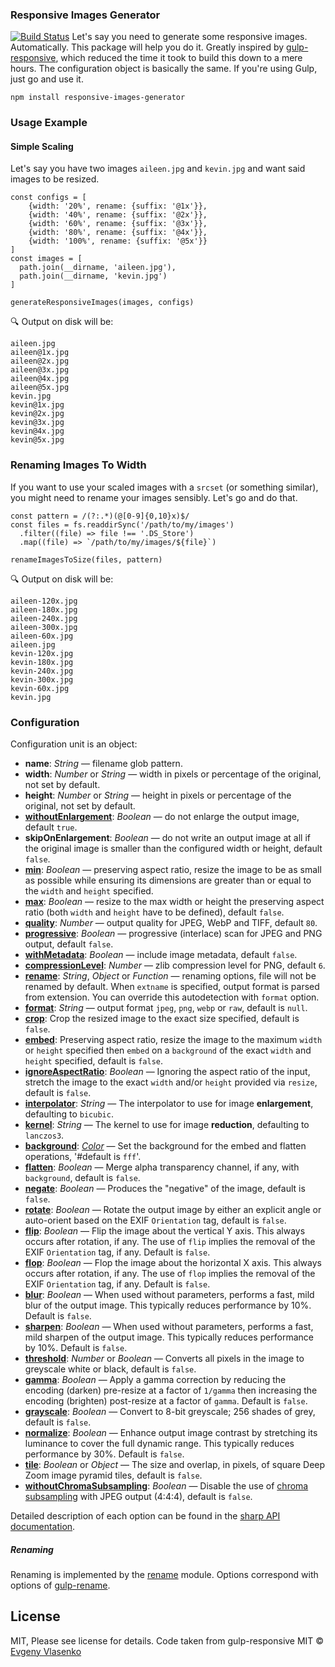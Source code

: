 ### Responsive Images Generator
[![Build Status](https://travis-ci.org/felixrieseberg/responsive-images-generator.svg?branch=master)](https://travis-ci.org/felixrieseberg/responsive-images-generator)
Let's say you need to generate some responsive images. Automatically. This package will help you do it. Greatly inspired by [gulp-responsive](https://github.com/mahnunchik/gulp-responsive), which reduced the time it took to build this down to a mere hours. The configuration object is basically the same. If you're using Gulp, just go and use it.

```
npm install responsive-images-generator
```

### Usage Example

#### Simple Scaling
Let's say you have two images `aileen.jpg` and `kevin.jpg` and want said images to be resized.

```
const configs = [
    {width: '20%', rename: {suffix: '@1x'}},
    {width: '40%', rename: {suffix: '@2x'}},
    {width: '60%', rename: {suffix: '@3x'}},
    {width: '80%', rename: {suffix: '@4x'}},
    {width: '100%', rename: {suffix: '@5x'}}
]
const images = [
  path.join(__dirname, 'aileen.jpg'),
  path.join(__dirname, 'kevin.jpg')
]

generateResponsiveImages(images, configs)
```

:mag: Output on disk will be:
```
aileen.jpg
aileen@1x.jpg
aileen@2x.jpg
aileen@3x.jpg
aileen@4x.jpg
aileen@5x.jpg
kevin.jpg
kevin@1x.jpg
kevin@2x.jpg
kevin@3x.jpg
kevin@4x.jpg
kevin@5x.jpg
```

### Renaming Images To Width
If you want to use your scaled images with a `srcset` (or something similar), you might need
to rename your images sensibly. Let's go and do that.

```
const pattern = /(?:.*)(@[0-9]{0,10}x)$/
const files = fs.readdirSync('/path/to/my/images')
  .filter((file) => file !== '.DS_Store')
  .map((file) => `/path/to/my/images/${file}`)

renameImagesToSize(files, pattern)
```

:mag: Output on disk will be:
```
aileen-120x.jpg
aileen-180x.jpg
aileen-240x.jpg
aileen-300x.jpg
aileen-60x.jpg
aileen.jpg
kevin-120x.jpg
kevin-180x.jpg
kevin-240x.jpg
kevin-300x.jpg
kevin-60x.jpg
kevin.jpg
```

### Configuration

Configuration unit is an object:

* **name**: *String* — filename glob pattern.
* **width**: *Number* or *String* — width in pixels or percentage of the original, not set by default.
* **height**: *Number* or *String* — height in pixels or percentage of the original, not set by default.
* [**withoutEnlargement**](http://sharp.dimens.io/en/stable/api/#withoutenlargement): *Boolean* — do not enlarge the output image, default `true`.
* **skipOnEnlargement**: *Boolean* — do not write an output image at all if the original image is smaller than the configured width or height, default `false`.
* [**min**](http://sharp.dimens.io/en/stable/api/#min): *Boolean* — preserving aspect ratio, resize the image to be as small as possible while ensuring its dimensions are greater than or equal to the `width` and `height` specified.
* [**max**](http://sharp.dimens.io/en/stable/api/#max): *Boolean* — resize to the max width or height the preserving aspect ratio (both `width` and `height` have to be defined), default `false`.
* [**quality**](http://sharp.dimens.io/en/stable/api/#qualityquality): *Number* — output quality for JPEG, WebP and TIFF, default `80`.
* [**progressive**](http://sharp.dimens.io/en/stable/api/#progressive): *Boolean* — progressive (interlace) scan for JPEG and PNG output, default `false`.
* [**withMetadata**](http://sharp.dimens.io/en/stable/api/#withmetadatametadata): *Boolean* — include image metadata, default `false`.
* [**compressionLevel**](http://sharp.dimens.io/en/stable/api/#compressionlevelcompressionlevel): *Number* — zlib compression level for PNG, default `6`.
* [**rename**](#renaming): *String*, *Object* or *Function* — renaming options, file will not be renamed by default. When `extname` is specified, output format is parsed from extension. You can override this autodetection with `format` option.
* [**format**](http://sharp.dimens.io/en/stable/api/#toformatformat): *String* — output format `jpeg`, `png`, `webp` or `raw`, default is `null`.
* [**crop**](http://sharp.dimens.io/en/stable/api/#cropgravity): Crop the resized image to the exact size specified, default is `false`.
* [**embed**](http://sharp.dimens.io/en/stable/api/#embed): Preserving aspect ratio, resize the image to the maximum `width` or `height` specified then `embed` on a `background` of the exact `width` and `height` specified, default is `false`.
* [**ignoreAspectRatio**](http://sharp.dimens.io/en/stable/api/#ignoreaspectratio): *Boolean* — Ignoring the aspect ratio of the input, stretch the image to the exact `width` and/or `height` provided via `resize`, default is `false`.
* [**interpolator**](http://sharp.dimens.io/en/stable/api/#resizewidth-height-options): *String* — The interpolator to use for image **enlargement**, defaulting to `bicubic`.
* [**kernel**](http://sharp.dimens.io/en/stable/api/#resizewidth-height-options): *String* — The kernel to use for image **reduction**, defaulting to `lanczos3`.
* [**background**](http://sharp.dimens.io/en/stable/api/#backgroundrgba): [*Color*](https://www.npmjs.com/package/color) — Set the background for the embed and flatten operations, '#default is `fff`'.
* [**flatten**](http://sharp.dimens.io/en/stable/api/#flatten): *Boolean* — Merge alpha transparency channel, if any, with `background`, default is `false`.
* [**negate**](http://sharp.dimens.io/en/stable/api/#negate): *Boolean* — Produces the "negative" of the image, default is `false`.
* [**rotate**](http://sharp.dimens.io/en/stable/api/#rotateangle): *Boolean* — Rotate the output image by either an explicit angle or auto-orient based on the EXIF `Orientation` tag, default is `false`.
* [**flip**](http://sharp.dimens.io/en/stable/api/#flip): *Boolean* — Flip the image about the vertical Y axis. This always occurs after rotation, if any. The use of `flip` implies the removal of the EXIF `Orientation` tag, if any. Default is `false`.
* [**flop**](http://sharp.dimens.io/en/stable/api/#flop): *Boolean* — Flop the image about the horizontal X axis. This always occurs after rotation, if any. The use of `flop` implies the removal of the EXIF `Orientation` tag, if any. Default is `false`.
* [**blur**](http://sharp.dimens.io/en/stable/api/#blursigma): *Boolean* — When used without parameters, performs a fast, mild blur of the output image. This typically reduces performance by 10%. Default is `false`.
* [**sharpen**](http://sharp.dimens.io/en/stable/api/#sharpensigma-flat-jagged): *Boolean* — When used without parameters, performs a fast, mild sharpen of the output image. This typically reduces performance by 10%. Default is `false`.
* [**threshold**](http://sharp.dimens.io/en/stable/api/#thresholdthreshold): *Number* or *Boolean* — Converts all pixels in the image to greyscale white or black, default is `false`.
* [**gamma**](http://sharp.dimens.io/en/stable/api/#gammagamma): *Boolean* — Apply a gamma correction by reducing the encoding (darken) pre-resize at a factor of `1/gamma` then increasing the encoding (brighten) post-resize at a factor of `gamma`. Default is `false`.
* [**grayscale**](http://sharp.dimens.io/en/stable/api/#grayscale-greyscale): *Boolean* — Convert to 8-bit greyscale; 256 shades of grey, default is `false`.
* [**normalize**](http://sharp.dimens.io/en/stable/api/#normalize-normalise): *Boolean* — Enhance output image contrast by stretching its luminance to cover the full dynamic range. This typically reduces performance by 30%. Default is `false`.
* [**tile**](http://sharp.dimens.io/en/stable/api/#tileoptions): *Boolean* or *Object* — The size and overlap, in pixels, of square Deep Zoom image pyramid tiles, default is `false`.
* [**withoutChromaSubsampling**](http://sharp.dimens.io/en/stable/api/#withoutchromasubsampling): *Boolean* — Disable the use of [chroma subsampling](http://en.wikipedia.org/wiki/Chroma_subsampling) with JPEG output (4:4:4), default is `false`.

Detailed description of each option can be found in the [sharp API documentation](http://sharp.dimens.io/en/stable/api/).

##### Renaming
Renaming is implemented by the [rename](https://www.npmjs.com/package/rename) module. Options correspond with options of [gulp-rename](https://www.npmjs.com/package/gulp-rename).

## License
MIT, Please see license for details.
Code taken from gulp-responsive MIT © [Evgeny Vlasenko](https://github.com/mahnunchik)
